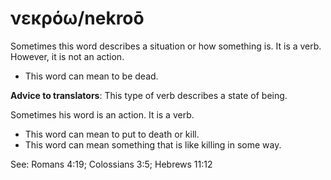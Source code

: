 # νεκρόω/nekroō
Sometimes this word describes a situation or how something is. It is a verb. However, it is not an action. 

* This word can mean to be dead. 

**Advice to translators**: This type of verb describes a state of being. 

Sometimes his word is an action. It is a verb.

* This word can mean to put to death or kill. 
* This word can mean something that is like killing in some way.

See: Romans 4:19; Colossians 3:5; Hebrews 11:12
